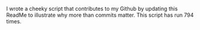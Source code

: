 I wrote a cheeky script that contributes to my Github by updating this ReadMe to illustrate why more than commits matter. This script has run 794 times.